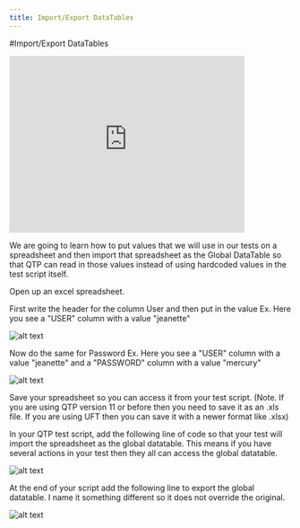 ```yaml
---
title: Import/Export DataTables
---
```


#Import/Export DataTables

<iframe width="420" height="315" src="https://www.youtube.com/embed/HSkuRUSRjQg" frameborder="0" allowfullscreen></iframe>

We are going to learn how to put values that we will use in  our tests on a spreadsheet and then import that spreadsheet as the Global DataTable so that QTP can read in those values instead of using hardcoded values in the test script itself. 

Open up an excel spreadsheet.

First write the header for the column User and then put in the value
    Ex. Here you see a "USER" column with a value "jeanette" 

![alt text](https://cloud.githubusercontent.com/assets/10998057/10349774/c0988a18-6d05-11e5-8459-856918c28747.PNG "User")

Now do the same for Password
    Ex. Here you see a "USER" column with a value "jeanette" and a "PASSWORD" column with a value "mercury"

![alt text](https://cloud.githubusercontent.com/assets/10998057/10349795/ddca614c-6d05-11e5-9a9a-5415e7f6a3c4.PNG "Password")

Save your spreadsheet so you can access it from your test script. (Note. If you are using QTP version 11 or before then you need to save it as an .xls file. If you are using UFT then you can save it with a newer format like .xlsx)

In your QTP test script, add the following line of code so that your test will import the spreadsheet as the global datatable. This means if you have several actions in your test then they all can access the global datatable.

![alt text](https://cloud.githubusercontent.com/assets/10998057/10349993/2c4dc7d6-6d07-11e5-8577-8af76de50b5a.PNG "DataTable")

At the end of your script add the following line to export the global datatable. I name it something different so it does not override the original. 

![alt text](https://cloud.githubusercontent.com/assets/10998057/10459115/b48dfcb6-7193-11e5-848d-b7d7da068073.PNG "Export")





